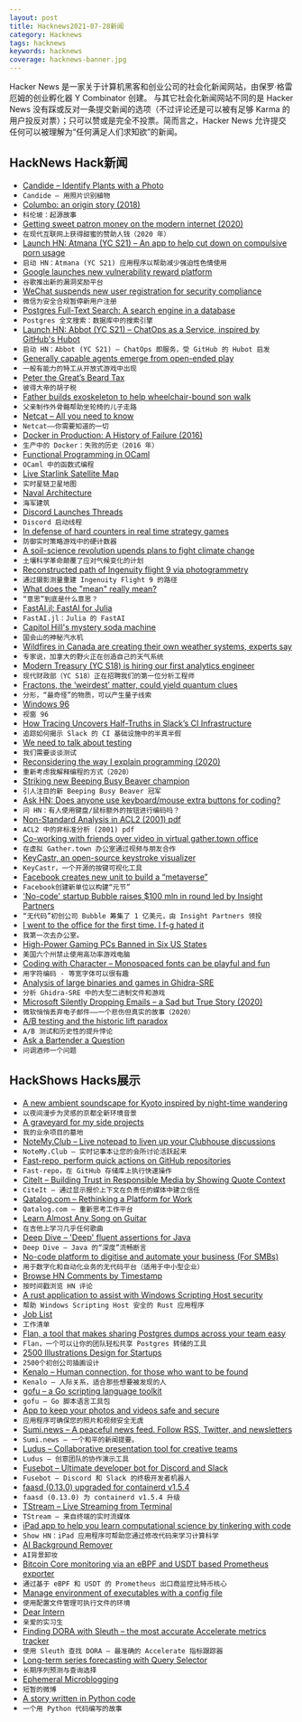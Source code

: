 ```yaml
---
layout: post
title: Hacknews2021-07-28新闻
category: Hacknews
tags: hacknews
keywords: hacknews
coverage: hacknews-banner.jpg
---
```


Hacker News 是一家关于计算机黑客和创业公司的社会化新闻网站，由保罗·格雷厄姆的创业孵化器 Y Combinator 创建。
与其它社会化新闻网站不同的是 Hacker News 没有踩或反对一条提交新闻的选项（不过评论还是可以被有足够 Karma 的用户投反对票）；只可以赞或是完全不投票。简而言之，Hacker News 允许提交任何可以被理解为“任何满足人们求知欲”的新闻。

## HackNews Hack新闻


- [Candide – Identify Plants with a Photo](https://candidegardening.com/GB/identify-plants)
- `Candide – 用照片识别植物`
- [Columbo: an origin story (2018)](https://columbophile.com/2018/02/17/columbo-an-origin-story/)
- `科伦坡：起源故事`
- [Getting sweet patron money on the modern internet (2020)](https://jeff-vogel.blogspot.com/2020/02/getting-sweet-patron-money-on-modern.html)
- `在现代互联网上获得甜蜜的赞助人钱（2020 年）`
- [Launch HN: Atmana (YC S21) – An app to help cut down on compulsive porn usage](item?id=27971757)
- `启动 HN：Atmana (YC S21) 应用程序以帮助减少强迫性色情使用`
- [Google launches new vulnerability reward platform](https://security.googleblog.com/2021/07/a-new-chapter-for-googles-vulnerability.html)
- `谷歌推出新的漏洞奖励平台`
- [WeChat suspends new user registration for security compliance](https://www.reuters.com/technology/tencents-wechat-suspends-new-user-registration-cites-technical-upgrade-2021-07-27/)
- `微信为安全合规暂停新用户注册`
- [Postgres Full-Text Search: A search engine in a database](https://blog.crunchydata.com/blog/postgres-full-text-search-a-search-engine-in-a-database)
- `Postgres 全文搜索：数据库中的搜索引擎`
- [Launch HN: Abbot (YC S21) – ChatOps as a Service, inspired by GitHub's Hubot](item?id=27974077)
- `启动 HN：Abbot (YC S21) – ChatOps 即服务，受 GitHub 的 Hubot 启发`
- [Generally capable agents emerge from open-ended play](https://deepmind.com/blog/article/generally-capable-agents-emerge-from-open-ended-play)
- `一般有能力的特工从开放式游戏中出现`
- [Peter the Great’s Beard Tax](https://daily.jstor.org/peter-the-greats-beard-tax/)
- `彼得大帝的胡子税`
- [Father builds exoskeleton to help wheelchair-bound son walk](https://www.reuters.com/lifestyle/father-builds-exoskeleton-help-wheelchair-bound-son-walk-2021-07-26/)
- `父亲制作外骨骼帮助坐轮椅的儿子走路`
- [Netcat – All you need to know](https://blog.ikuamike.io/posts/2021/netcat/)
- `Netcat——你需要知道的一切`
- [Docker in Production: A History of Failure (2016)](https://thehftguy.com/2016/11/01/docker-in-production-an-history-of-failure/)
- `生产中的 Docker：失败的历史（2016 年）`
- [Functional Programming in OCaml](https://www.cs.cornell.edu/courses/cs3110/2021sp/textbook/intro/intro.html)
- `OCaml 中的函数式编程`
- [Live Starlink Satellite Map](http://satellitemap.space/)
- `实时星链卫星地图`
- [Naval Architecture](https://ciechanow.ski/naval-architecture/)
- `海军建筑`
- [Discord Launches Threads](https://blog.discord.com/connect-the-conversation-with-threads-on-discord-3f5fa8b0f6b)
- `Discord 启动线程`
- [In defense of hard counters in real time strategy games](https://waywardstrategy.com/2021/07/27/hard-counters/)
- `防御实时策略游戏中的硬计数器`
- [A soil-science revolution upends plans to fight climate change](https://www.quantamagazine.org/a-soil-science-revolution-upends-plans-to-fight-climate-change-20210727/)
- `土壤科学革命颠覆了应对气候变化的计划`
- [Reconstructed path of Ingenuity flight 9 via photogrammetry](https://twitter.com/stim3on/status/1419414622973616129)
- `通过摄影测量重建 Ingenuity Flight 9 的路径`
- [What does the "mean" really mean?](https://arxiv.org/abs/2003.01973)
- `“意思”到底是什么意思？`
- [FastAI.jl: FastAI for Julia](https://forums.fast.ai/t/ann-announcing-fastai-jl-fastai-for-julia/90228)
- `FastAI.jl：Julia 的 FastAI`
- [Capitol Hill's mystery soda machine](https://en.wikipedia.org/wiki/Capitol_Hill%27s_mystery_soda_machine)
- `国会山的神秘汽水机`
- [Wildfires in Canada are creating their own weather systems, experts say](https://www.cbc.ca/news/canada/british-columbia/western-canada-wildfires-creating-own-weather-experts-firestorm-1.6118889)
- `专家说，加拿大的野火正在创造自己的天气系统`
- [Modern Treasury (YC S18) is hiring our first analytics engineer](https://jobs.ashbyhq.com/moderntreasury/640c2aca-5a23-4762-b022-27039bd049cf)
- `现代财政部（YC S18）正在招聘我们的第一位分析工程师`
- [Fractons, the ‘weirdest’ matter, could yield quantum clues](https://www.quantamagazine.org/fractons-the-weirdest-matter-could-yield-quantum-clues-20210726/)
- `分形，“最奇怪”的物质，可以产生量子线索`
- [Windows 96](https://windows96.net)
- `视窗 96`
- [How Tracing Uncovers Half-Truths in Slack’s CI Infrastructure](https://frankc.net/tracing-in-ci)
- `追踪如何揭示 Slack 的 CI 基础设施中的半真半假`
- [We need to talk about testing](https://dannorth.net/2021/07/26/we-need-to-talk-about-testing/)
- `我们需要谈谈测试`
- [Reconsidering the way I explain programming (2020)](https://blog.frantic.im/all/explain-programming/)
- `重新考虑我解释编程的方式（2020）`
- [Striking new Beeping Busy Beaver champion](https://www.scottaaronson.com/blog/?p=5661)
- `引人注目的新 Beeping Busy Beaver 冠军`
- [Ask HN: Does anyone use keyboard/mouse extra buttons for coding?](item?id=27958431)
- `问 HN：有人使用键盘/鼠标额外的按钮进行编码吗？`
- [Non-Standard Analysis in ACL2 (2001) pdf](https://www.cs.uwyo.edu/~ruben/static/pdf/nsa.pdf)
- `ACL2 中的非标准分析 (2001) pdf`
- [Co-working with friends over video in virtual gather.town office](https://guzey.com/co-working/)
- `在虚拟 Gather.town 办公室通过视频与朋友合作`
- [KeyCastr, an open-source keystroke visualizer](https://github.com/keycastr/keycastr)
- `KeyCastr，一个开源的按键可视化工具`
- [Facebook creates new unit to build a “metaverse”](https://www.axios.com/facebook-metaverse-product-unit-88523382-7c54-4a2c-8bcd-061ac2266887.html)
- `Facebook创建新单位以构建“元节”`
- ['No-code' startup Bubble raises $100 mln in round led by Insight Partners](https://www.reuters.com/technology/no-code-startup-bubble-raises-100-mln-in-round-led-by-insight-partners-2021-07-27/)
- `“无代码”初创公司 Bubble 筹集了 1 亿美元，由 Insight Partners 领投`
- [I went to the office for the first time. I f-g hated it](https://www.reddit.com/r/cscareerquestions/comments/oosru6/i_went_to_the_office_for_the_first_time_i_fucking/)
- `我第一次去办公室。`
- [High-Power Gaming PCs Banned in Six US States](https://nichegamer.com/2021/07/27/high-end-gaming-pcs-banned-in-six-us-states-after-california-energy-bill-limits-sales-on-high-performance-pcs/)
- `美国六个州禁止使用高功率游戏电脑`
- [Coding with Character – Monospaced fonts can be playful and fun](https://realdougwilson.com/writing/coding-with-character)
- `用字符编码 - 等宽字体可以很有趣`
- [Analysis of large binaries and games in Ghidra-SRE](https://kiwidog.me/2021/07/analysis-of-large-binaries-and-games-in-ghidra-sre/)
- `分析 Ghidra-SRE 中的大型二进制文件和游戏`
- [Microsoft Silently Dropping Emails – a Sad but True Story (2020)](https://www.nerd-quickies.net/2020/10/20/microsoft-silently-dropping-emails-a-sad-but-true-story/)
- `微软悄悄丢弃电子邮件——一个悲伤但真实的故事（2020）`
- [A/B testing and the historic lift paradox](https://bytepawn.com/ab-testing-and-the-historic-lift-paradox.html)
- `A/B 测试和历史性的提升悖论`
- [Ask a Bartender a Question](https://www.datasecretslox.com/index.php/topic,4086.msg135692.html)
- `问调酒师一个问题`


## HackShows Hacks展示

- [ A new ambient soundscape for Kyoto inspired by night-time wandering](https://wanderthenight.com/#kyoto)
- `以夜间漫步为灵感的京都全新环境音景`
- [ A graveyard for my side projects](https://hackyexperiments.vercel.app/)
- `我的业余项目的墓地`
- [ NoteMy.Club – Live notepad to liven up your Clubhouse discussions](https://www.notemy.club)
- `NoteMy.Club – 实时记事本让您的会所讨论活跃起来`
- [ Fast-repo, perform quick actions on GitHub repositories](https://github.com/luctst/fast-repo)
- `Fast-repo，在 GitHub 存储库上执行快速操作`
- [ CiteIt – Building Trust in Responsible Media by Showing Quote Context](https://www.citeit.net)
- `CiteIt – 通过显示报价上下文在负责任的媒体中建立信任`
- [ Qatalog.com – Rethinking a Platform for Work](https://qatalog.com/)
- `Qatalog.com – 重新思考工作平台`
- [ Learn Almost Any Song on Guitar](http://frettr.io)
- `在吉他上学习几乎任何歌曲`
- [ Deep Dive – 'Deep' fluent assertions for Java](https://github.com/jdlib/deepdive)
- `Deep Dive – Java 的“深度”流畅断言`
- [ No-code platform to digitise and automate your business (For SMBs)](https://www.getforma.co)
- `用于数字化和自动化业务的无代码平台（适用于中小型企业）`
- [ Browse HN Comments by Timestamp](https://github.com/fctorial/hn_sort_comments)
- `按时间戳浏览 HN 评论`
- [ A rust application to assist with Windows Scripting Host security](https://github.com/technion/open_safety)
- `帮助 Windows Scripting Host 安全的 Rust 应用程序`
- [ Job List](https://github.com/joblistcity/companies)
- `工作清单`
- [ Flan, a tool that makes sharing Postgres dumps across your team easy](https://github.com/sdelements/flan)
- `Flan，一个可以让你的团队轻松共享 Postgres 转储的工具`
- [ 2500 Illustrations Design for Startups](https://www.uihut.com/illustration/illustration)
- `2500个初创公司插画设计`
- [ Kenalo – Human connection, for those who want to be found](https://kenalo.com/)
- `Kenalo – 人际关系，适合那些想要被发现的人`
- [ gofu – a Go scripting language toolkit](https://github.com/codr7/gofu)
- `gofu – Go 脚本语言工具包`
- [ App to keep your photos and videos safe and secure](https://sixbytes.io/safetyphoto/index.html)
- `应用程序可确保您的照片和视频安全无虞`
- [ Sumi.news – A peaceful news feed. Follow RSS, Twitter, and newsletters](https://sumi.news)
- `Sumi.news – 一个和平的新闻提要。`
- [ Ludus – Collaborative presentation tool for creative teams](https://ludus.one)
- `Ludus – 创意团队的协作演示工具`
- [ Fusebot – Ultimate developer bot for Discord and Slack](https://github.com/fusebit/fusebot/)
- `Fusebot – Discord 和 Slack 的终极开发者机器人`
- [ faasd (0.13.0) upgraded for containerd v1.5.4](https://github.com/openfaas/faasd/releases/tag/0.13.0)
- `faasd (0.13.0) 为 containerd v1.5.4 升级`
- [ TStream – Live Streaming from Terminal](https://github.com/qnkhuat/tstream)
- `TStream – 来自终端的实时流媒体`
- [ iPad app to help you learn computational science by tinkering with code](https://tinkerstellar.com)
- `Show HN：iPad 应用程序可帮助您通过修改代码来学习计算科学`
- [ AI Background Remover](https://www.photoroom.com/background-remover/)
- `AI背景卸妆`
- [ Bitcoin Core monitoring via an eBPF and USDT based Prometheus exporter](https://bitcoind.observer/d/IAeYpfWnz/home?orgId=1&refresh=30s&sr=hn)
- `通过基于 eBPF 和 USDT 的 Prometheus 出口商监控比特币核心`
- [ Manage environment of executables with a config file](https://github.com/blurgyy/bagex)
- `使用配置文件管理可执行文件的环境`
- [ Dear Intern](https://dearintern.net)
- `亲爱的实习生`
- [ Finding DORA with Sleuth – the most accurate Accelerate metrics tracker](https://www.sleuth.io)
- `使用 Sleuth 查找 DORA – 最准确的 Accelerate 指标跟踪器`
- [ Long-term series forecasting with Query Selector](https://github.com/moraieu/query-selector)
- `长期序列预测与查询选择`
- [ Ephemeral Microblogging](https://fadd.io)
- `短暂的微博`
- [ A story written in Python code](https://www.amazon.com/Day-Code-Python-Illustrated-Beginners/dp/1735907944)
- `一个用 Python 代码编写的故事`

